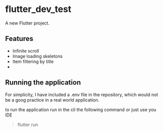 # flutter_dev_test

A new Flutter project.

## Features
- Infinite scroll
- Image loading skeletons
- Item filtering by title
- 
## Running the application
For simplicity, I have included a .env file in the repository, 
which would not be a goog practice in a real world application.

to run the application run in the cli the following command or just use you IDE 
>flutter run
